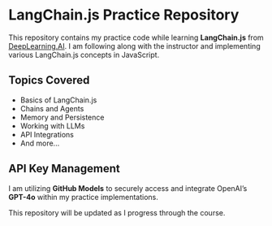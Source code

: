 # LangChain.js Practice Repository  

This repository contains my practice code while learning **LangChain.js** from [DeepLearning.AI](https://www.deeplearning.ai/short-courses/build-llm-apps-with-langchain-js/). I am following along with the instructor and implementing various LangChain.js concepts in JavaScript.  

## Topics Covered  
- Basics of LangChain.js  
- Chains and Agents  
- Memory and Persistence  
- Working with LLMs  
- API Integrations  
- And more...  

## API Key Management  
I am utilizing **GitHub Models** to securely access and integrate OpenAI’s **GPT-4o** within my practice implementations.  

This repository will be updated as I progress through the course.  

